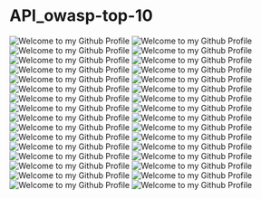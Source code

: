 # API_owasp-top-10

<img src="https://github.com/rajeevranjancom/API_owasp-top-10/blob/main/maxresdefault.jpg" style="max-width: 100%;" alt="Welcome to my Github Profile" />

<img src="https://github.com/rajeevranjancom/API_owasp-top-10/blob/main/owasp-api-security-top-10_page-0001.jpg" style="max-width: 100%;" alt="Welcome to my Github Profile" />

<img src="https://github.com/rajeevranjancom/API_owasp-top-10/blob/main/owasp-api-security-top-10_page-0002.jpg" style="max-width: 100%;" alt="Welcome to my Github Profile" />

<img src="https://github.com/rajeevranjancom/API_owasp-top-10/blob/main/owasp-api-security-top-10_page-0003.jpg" style="max-width: 100%;" alt="Welcome to my Github Profile" />

<img src="https://github.com/rajeevranjancom/API_owasp-top-10/blob/main/owasp-api-security-top-10_page-0004.jpg" style="max-width: 100%;" alt="Welcome to my Github Profile" />

<img src="https://github.com/rajeevranjancom/API_owasp-top-10/blob/main/owasp-api-security-top-10_page-0005.jpg" style="max-width: 100%;" alt="Welcome to my Github Profile" />

<img src="https://github.com/rajeevranjancom/API_owasp-top-10/blob/main/owasp-api-security-top-10_page-0006.jpg" style="max-width: 100%;" alt="Welcome to my Github Profile" />

<img src="https://github.com/rajeevranjancom/API_owasp-top-10/blob/main/owasp-api-security-top-10_page-0007.jpg" style="max-width: 100%;" alt="Welcome to my Github Profile" />

<img src="https://github.com/rajeevranjancom/API_owasp-top-10/blob/main/owasp-api-security-top-10_page-0008.jpg" style="max-width: 100%;" alt="Welcome to my Github Profile" />

<img src="https://github.com/rajeevranjancom/API_owasp-top-10/blob/main/owasp-api-security-top-10_page-0009.jpg" style="max-width: 100%;" alt="Welcome to my Github Profile" />

<img src="https://github.com/rajeevranjancom/API_owasp-top-10/blob/main/owasp-api-security-top-10_page-0010.jpg" style="max-width: 100%;" alt="Welcome to my Github Profile" />

<img src="https://github.com/rajeevranjancom/API_owasp-top-10/blob/main/owasp-api-security-top-10_page-0011.jpg" style="max-width: 100%;" alt="Welcome to my Github Profile" />

<img src="https://github.com/rajeevranjancom/API_owasp-top-10/blob/main/owasp-api-security-top-10_page-0012.jpg" style="max-width: 100%;" alt="Welcome to my Github Profile" />

<img src="https://github.com/rajeevranjancom/API_owasp-top-10/blob/main/owasp-api-security-top-10_page-0013.jpg" style="max-width: 100%;" alt="Welcome to my Github Profile" />

<img src="https://github.com/rajeevranjancom/API_owasp-top-10/blob/main/owasp-api-security-top-10_page-0014.jpg" style="max-width: 100%;" alt="Welcome to my Github Profile" />

<img src="https://github.com/rajeevranjancom/API_owasp-top-10/blob/main/owasp-api-security-top-10_page-0015.jpg" style="max-width: 100%;" alt="Welcome to my Github Profile" />

<img src="https://github.com/rajeevranjancom/API_owasp-top-10/blob/main/owasp-api-security-top-10_page-0016.jpg" style="max-width: 100%;" alt="Welcome to my Github Profile" />

<img src="https://github.com/rajeevranjancom/API_owasp-top-10/blob/main/owasp-api-security-top-10_page-0017.jpg" style="max-width: 100%;" alt="Welcome to my Github Profile" />

<img src="https://github.com/rajeevranjancom/API_owasp-top-10/blob/main/owasp-api-security-top-10_page-0018.jpg" style="max-width: 100%;" alt="Welcome to my Github Profile" />

<img src="https://github.com/rajeevranjancom/API_owasp-top-10/blob/main/owasp-api-security-top-10_page-0019.jpg" style="max-width: 100%;" alt="Welcome to my Github Profile" />

<img src="https://github.com/rajeevranjancom/API_owasp-top-10/blob/main/owasp-api-security-top-10_page-0020.jpg" style="max-width: 100%;" alt="Welcome to my Github Profile" />

<img src="https://github.com/rajeevranjancom/API_owasp-top-10/blob/main/owasp-api-security-top-10_page-0021.jpg" style="max-width: 100%;" alt="Welcome to my Github Profile" />

<img src="https://github.com/rajeevranjancom/API_owasp-top-10/blob/main/owasp-api-security-top-10_page-0022.jpg" style="max-width: 100%;" alt="Welcome to my Github Profile" />

<img src="https://github.com/rajeevranjancom/API_owasp-top-10/blob/main/owasp-api-security-top-10_page-0023.jpg" style="max-width: 100%;" alt="Welcome to my Github Profile" />

<img src="https://github.com/rajeevranjancom/API_owasp-top-10/blob/main/owasp-api-security-top-10_page-0024.jpg" style="max-width: 100%;" alt="Welcome to my Github Profile" />

<img src="https://github.com/rajeevranjancom/API_owasp-top-10/blob/main/owasp-api-security-top-10_page-0025.jpg" style="max-width: 100%;" alt="Welcome to my Github Profile" />

<img src="https://github.com/rajeevranjancom/API_owasp-top-10/blob/main/owasp-api-security-top-10_page-0026.jpg" style="max-width: 100%;" alt="Welcome to my Github Profile" />

<img src="https://github.com/rajeevranjancom/API_owasp-top-10/blob/main/owasp-api-security-top-10_page-0027.jpg" style="max-width: 100%;" alt="Welcome to my Github Profile" />

<img src="https://github.com/rajeevranjancom/API_owasp-top-10/blob/main/owasp-api-security-top-10_page-0028.jpg" style="max-width: 100%;" alt="Welcome to my Github Profile" />

<img src="https://github.com/rajeevranjancom/API_owasp-top-10/blob/main/owasp-api-security-top-10_page-0029.jpg" style="max-width: 100%;" alt="Welcome to my Github Profile" />

<img src="https://github.com/rajeevranjancom/API_owasp-top-10/blob/main/owasp-api-security-top-10_page-0030.jpg" style="max-width: 100%;" alt="Welcome to my Github Profile" />

<img src="https://github.com/rajeevranjancom/API_owasp-top-10/blob/main/owasp-api-security-top-10_page-0031.jpg" style="max-width: 100%;" alt="Welcome to my Github Profile" />
